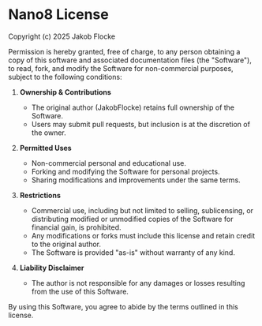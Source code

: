 # Nano8 License

Copyright (c) 2025 Jakob Flocke

Permission is hereby granted, free of charge, to any person obtaining a copy of this software and associated documentation files (the "Software"), to read, fork, and modify the Software for non-commercial purposes, subject to the following conditions:

1. **Ownership & Contributions**

   - The original author (JakobFlocke) retains full ownership of the Software.
   - Users may submit pull requests, but inclusion is at the discretion of the owner.

2. **Permitted Uses**

   - Non-commercial personal and educational use.
   - Forking and modifying the Software for personal projects.
   - Sharing modifications and improvements under the same terms.

3. **Restrictions**

   - Commercial use, including but not limited to selling, sublicensing, or distributing modified or unmodified copies of the Software for financial gain, is prohibited.
   - Any modifications or forks must include this license and retain credit to the original author.
   - The Software is provided "as-is" without warranty of any kind.

4. **Liability Disclaimer**

   - The author is not responsible for any damages or losses resulting from the use of this Software.

By using this Software, you agree to abide by the terms outlined in this license.
